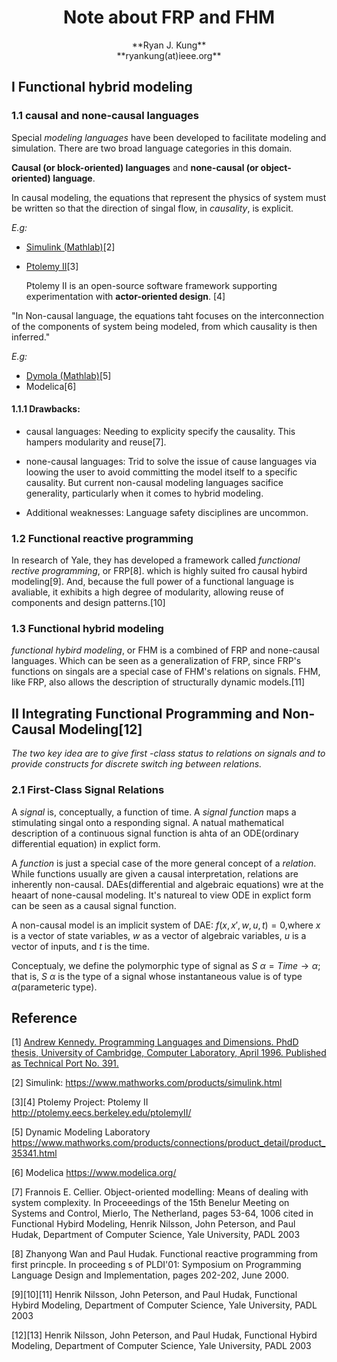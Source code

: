 <h1><center>Note about FRP and FHM</center></h1>

<center>**Ryan J. Kung**</center>
<center>**ryankung(at)ieee.org**</center>

## I Functional hybrid modeling

### 1.1 causal and none-causal languages

Special *modeling languages* have been developed to facilitate modeling and simulation. There are two broad language categories in this domain. 

**Causal (or block-oriented) languages** and **none-causal (or object-oriented) language**.

In causal modeling, the equations that represent the physics of system must be written so that the direction of singal flow, in $causality$, is explicit.

*E.g:* 

* [Simulink (Mathlab)](https://www.mathworks.com/products/simulink.html)[2]
* [Ptolemy II](http://ptolemy.eecs.berkeley.edu/ptolemyII/)[3]

	Ptolemy II is an open-source software framework supporting experimentation with **actor-oriented design**. [4]

"In Non-causal language, the equations taht focuses on the interconnection of the components of system being modeled, from which causality is then inferred."

*E.g:*

* [Dymola (Mathlab)](https://www.mathworks.com/products/connections/product_detail/product_35341.html)[5]
* Modelica[6]

#### 1.1.1 Drawbacks:

* causal languages:  Needing to explicity specify the causality. This hampers modularity and reuse[7].

* none-causal languages: Trid to solve the issue of cause languages via loowing the user to avoid committing the model itself to a specific causality. But current non-causal modeling languages sacifice generality, particularly when it comes to hybrid modeling.

* Additional weaknesses:  Language safety disciplines are uncommon.


### 1.2 Functional reactive programming

In research of Yale, they has developed a framework called *functional rective programming*, or FRP[8]. which is highly suited fro causal hybird modeling[9]. And, because the full power of a functional language is avaliable, it exhibits a high degree of modularity, allowing reuse of components and design patterns.[10]


### 1.3 Functional hybrid modeling

*functional hybird modeling*, or FHM is a combined of FRP and none-causal languages. Which can be seen as a generalization of FRP, since FRP's functions on singals are a special case of FHM's relations on signals. FHM, like FRP, also allows the description of structurally dynamic models.[11]

## II Integrating Functional Programming and Non-Causal Modeling[12]

*The two key idea are to give first -class status to relations on signals and to provide constructs for discrete switch ing between relations.*

### 2.1 First-Class Signal Relations

A *signal* is, conceptually, a function of time. A *signal function* maps a stimulating singal onto a responding signal. A natual mathematical description of a continuous signal function is ahta of an ODE(ordinary differential equation) in explict form.

A *function* is just a special case of the more general concept of a *relation*. While functions usually are given a causal interpretation, relations are inherently non-causal. DAEs(differential and algebraic equations) wre at the heaart of none-causal modeling. It's natureal to view ODE in explict form can be seen as a causal signal function.

A non-causal model is an implicit system of DAE: $f(x, x',w,u,t)=0$,where $x$ is a vector of state variables, $w$ as a vector of algebraic variables, $u$ is a vector of inputs, and $t$ is the time.

Conceptualy, we define the polymorphic type of signal as $S\ \alpha = Time \rightarrow \alpha$; that is, $S\ \alpha$ is the type of a signal whose instantaneous value is of type $\alpha$(parameteric type).



## Reference

[1] [Andrew Kennedy. Programming Languages and Dimensions. PhdD thesis, University of Cambridge, Computer Laboratory, April 1996. Published as Technical Port No. 391.](https://www.cl.cam.ac.uk/techreports/UCAM-CL-TR-391.pdf)

[2] Simulink: https://www.mathworks.com/products/simulink.html

[3][4] Ptolemy Project: Ptolemy II http://ptolemy.eecs.berkeley.edu/ptolemyII/

[5] Dynamic Modeling Laboratory https://www.mathworks.com/products/connections/product_detail/product_35341.html

[6] Modelica  https://www.modelica.org/

[7] Frannois E. Cellier. Object-oriented modelling: Means of dealing with system complexity. In Proceeedings of the 15th Benelur Meeting on Systems and Control, Mierlo, The Netherland, pages 53-64, 1006 cited in  Functional Hybird Modeling, Henrik Nilsson, John Peterson, and Paul Hudak, Department of Computer Science, Yale University, PADL 2003

[8] Zhanyong Wan and Paul Hudak. Functional reactive programming from first princple. In proceeding s of PLDI'01: Symposium on Programming Language Design and Implementation, pages 202-202, June 2000.

[9][10][11] Henrik Nilsson, John Peterson, and Paul Hudak, Functional Hybird Modeling, Department of Computer Science, Yale University, PADL 2003

[12][13] Henrik Nilsson, John Peterson, and Paul Hudak, Functional Hybird Modeling, Department of Computer Science, Yale University, PADL 2003
